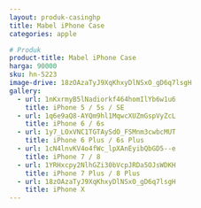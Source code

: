 ```yaml
---
layout: produk-casinghp
title: Mabel iPhone Case
categories: apple

# Produk
product-title: Mabel iPhone Case
harga: 90000
sku: hn-5223
image-drive: 18zOAzaTyJ9XqKhxyDlNSxO_gD6q7lsgH
gallery:
  - url: 1nKxrmyB5lNadiorkf464homIlYb6w1u6
    title: iPhone 5 / 5s / SE
  - url: 1q6e9aQ8-AYQm9hl1MqwcXUZmGspVyZcL
    title: iPhone 6 / 6s
  - url: 1y7_LOxVNC1TGTAySdO_FSMnm3cwbcMUT
    title: iPhone 6 Plus / 6s Plus
  - url: 1cN4lnvKV4o4fWc_lpXAnEyibQbGD5--e
    title: iPhone 7 / 8
  - url: 1YRHxcpy2NlhGZi30bVcpJRDa5OJsWDKH
    title: iPhone 7 Plus / 8 Plus
  - url: 18zOAzaTyJ9XqKhxyDlNSxO_gD6q7lsgH
    title: iPhone X
---
```

